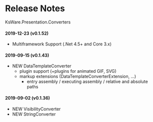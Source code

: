 # Release Notes
KsWare.Presentation.Converters

#### 2019-12-23 (v0.1.52)
- Multiframework Support (.Net 4.5+ and Core 3.x)

#### 2019-09-15 (v0.1.43)
- NEW DataTemplateConverter
  - plugin support (+plugins for animated GIF, SVG)
  - markup extensions (DataTemplateConverterExtension, ...)
    - entry assembly / executing assembly / relative and absolute paths 

#### 2019-09-02 (v0.1.36)
- NEW VisibilityConverter
- NEW StringConverter
